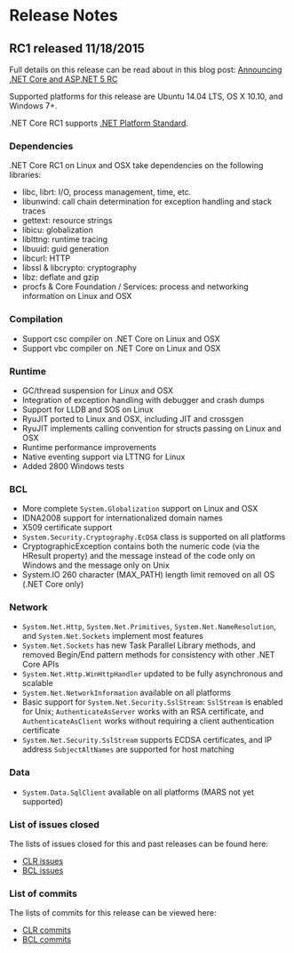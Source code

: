 # Release Notes

## RC1 released 11/18/2015

Full details on this release can be read about in this blog post:
[Announcing .NET Core and ASP.NET 5 RC](http://aka.ms/netcorerc)

Supported platforms for this release are Ubuntu 14.04 LTS, OS X 10.10, and Windows 7+.

.NET Core RC1 supports [.NET Platform Standard](https://github.com/dotnet/corefx/blob/master/Documentation/project-docs/standard-platform.md).

### Dependencies
.NET Core RC1 on Linux and OSX take dependencies on the following libraries:
* libc, librt: I/O, process management, time, etc.
* libunwind: call chain determination for exception handling and stack traces
* gettext: resource strings
* libicu: globalization
* liblttng: runtime tracing
* libuuid: guid generation
* libcurl: HTTP
* libssl & libcrypto: cryptography
* libz: deflate and gzip
* procfs & Core Foundation / Services: process and networking information on Linux and OSX

### Compilation
* Support csc compiler on .NET Core on Linux and OSX
* Support vbc compiler on .NET Core on Linux and OSX

### Runtime
* GC/thread suspension for Linux and OSX
* Integration of exception handling with debugger and crash dumps
* Support for LLDB and SOS on Linux
* RyuJIT ported to Linux and OSX, including JIT and crossgen
* RyuJIT implements calling convention for structs passing on Linux and OSX
* Runtime performance improvements
* Native eventing support via LTTNG for Linux
* Added 2800 Windows tests

### BCL
* More complete `System.Globalization` support on Linux and OSX
* IDNA2008 support for internationalized domain names
* X509 certificate support
* `System.Security.Cryptography.EcDSA` class is supported on all platforms
* CryptographicException contains both the numeric code (via the HResult property) and
  the message instead of the code only on Windows and the message only on Unix
* System.IO 260 character (MAX_PATH) length limit removed on all OS (.NET Core only)
  
### Network
* `System.Net.Http`, `System.Net.Primitives`, `System.Net.NameResolution`, and
  `System.Net.Sockets` implement most features
* `System.Net.Sockets` has new Task Parallel Library methods, and removed Begin/End pattern
  methods for consistency with other .NET Core APIs
* `System.Net.Http.WinHttpHandler` updated to be fully asynchronous and scalable
* `System.Net.NetworkInformation` available on all platforms
* Basic support for `System.Net.Security.SslStream`: `SslStream` is enabled for Unix;
  `AuthenticateAsServer` works with an RSA certificate, and `AuthenticateAsClient` works
  without requiring a client authentication certificate
* `System.Net.Security.SslStream` supports ECDSA certificates, and IP address `SubjectAltNames`
  are supported for host matching

### Data
* `System.Data.SqlClient` available on all platforms (MARS not yet supported)

### List of issues closed
The lists of issues closed for this and past releases can be found here:
* [CLR issues](https://github.com/dotnet/coreclr/issues?q=is%3Aissue+no%3Amilestone+is%3Aclosed)
* [BCL issues](https://github.com/dotnet/corefx/issues?q=is%3Aissue+no%3Amilestone+is%3Aclosed)

### List of commits
The lists of commits for this release can be viewed here:
* [CLR commits](https://github.com/dotnet/coreclr/commits/release/1.0.0-rc1)
* [BCL commits](https://github.com/dotnet/corefx/commits/release/1.0.0-rc1)

